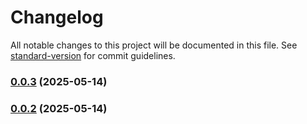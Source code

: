 # Changelog

All notable changes to this project will be documented in this file. See [standard-version](https://github.com/conventional-changelog/standard-version) for commit guidelines.

### [0.0.3](https://github.com/brandonleetran/LeetMonkey/compare/v0.0.2...v0.0.3) (2025-05-14)

### [0.0.2](https://github.com/brandonleetran/LeetMonkey/compare/v0.0.1...v0.0.2) (2025-05-14)
